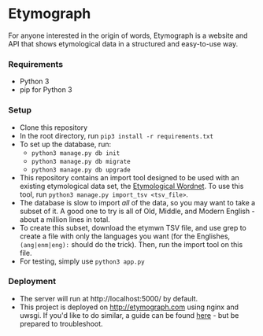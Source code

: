 # Etymograph

For anyone interested in the origin of words, Etymograph is a website and API that shows etymological data in a structured and easy-to-use way.

### Requirements

* Python 3
* pip for Python 3

### Setup
* Clone this repository
* In the root directory, run `pip3 install -r requirements.txt`
* To set up the database, run:
  * `python3 manage.py db init`
  * `python3 manage.py db migrate`
  * `python3 manage.py db upgrade`
* This repository contains an import tool designed to be used with an existing etymological data set, the [Etymological Wordnet](http://www1.icsi.berkeley.edu/~demelo/etymwn/). To use this tool, run `python3 manage.py import_tsv <tsv_file>`.
* The database is slow to import _all_ of the data, so you may want to take a subset of it. A good one to try is all of Old, Middle, and Modern English - about a million lines in total.
* To create this subset, download the etymwn TSV file, and use grep to create a file with only the languages you want (for the Englishes, `(ang|enm|eng):` should do the trick). Then, run the import tool on this file.
* For testing, simply use `python3 app.py`

### Deployment
* The server will run at http://localhost:5000/ by default.
* This project is deployed on http://etymograph.com using nginx and uwsgi. If you'd like to do similar, a guide can be found [here](https://www.digitalocean.com/community/tutorials/how-to-serve-flask-applications-with-uwsgi-and-nginx-on-ubuntu-14-04) - but be prepared to troubleshoot.
